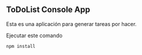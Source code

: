

## ToDoList Console App

Esta es una aplicación para generar tareas por hacer.

Ejecutar este comando

```
npm install
```